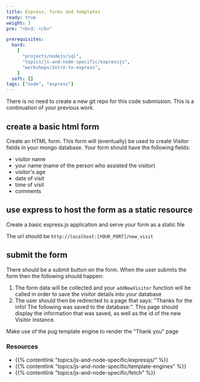 ```yaml
---
title: Express, forms and templates
ready: true
weight: 3
pre: "<b>3: </b>"

prerequisites:
  hard:
    [
      "projects/nodejs/sql",
      "topics/js-and-node-specific/expressjs",
      "workshops/intro-to-express",
    ]
  soft: []
tags: ["node", "express"]
---
```


There is no need to create a new git repo for this code submission. This is a continuation of your previous work.

## create a basic html form

Create an HTML form. This form will (eventually) be used to create Visitor fields in your mongo database. Your form should have the following fields:

- visitor name
- your name (name of the person who assisted the visitor)
- visitor's age
- date of visit
- time of visit
- comments

## use express to host the form as a static resource

Create a basic express.js application and serve your form as a static file

The url should be `http://localhost:[YOUR_PORT]/new_visit`

## submit the form

There should be a submit button on the form. When the user submits the form then the following should happen:

1. The form data will be collected and your `addNewVisitor` function will be called in order to save the visitor details into your database
2. The user should then be redirected to a page that says: "Thanks for the info! The following was saved to the database:". This page should display the information that was saved, as well as the id of the new Visitor instance.

Make use of the pug template engine to render the "Thank you" page

### Resources

- {{% contentlink "topics/js-and-node-specific/expressjs/" %}}
- {{% contentlink "topics/js-and-node-specific/template-engines" %}}
- {{% contentlink "topics/js-and-node-specific/fetch" %}}
